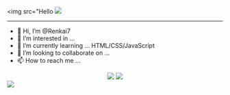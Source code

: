 <img src="Hello
![](https://komarev.com/ghpvc/?username=your-github-Renkai7&color=green)
<hr>

- 👋 Hi, I’m @Renkai7
- 👀 I’m interested in ...
- 🌱 I’m currently learning ... HTML/CSS/JavaScript
- 💞️ I’m looking to collaborate on ...
- 📫 How to reach me ...

<!---
Renkai7/Renkai7 is a ✨ special ✨ repository because its `README.md` (this file) appears on your GitHub profile.
You can click the Preview link to take a look at your changes.
--->
<div align="center">
  <img src="https://github-readme-stats.vercel.app/api?username=Renkai7&show_icons=true&theme=tokyonight"/>
  <img src="https://github-profile-trophy.vercel.app/?username=Renkai7&theme=juicyfresh"/>
<br>
</div>

<img src="https://profile-counter.glitch.me/{Renkai7}/count.svg"/>






